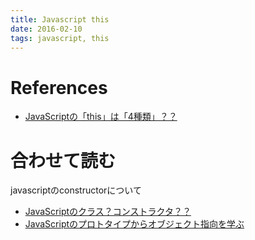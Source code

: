 ```yaml
---
title: Javascript this
date: 2016-02-10
tags: javascript, this
---
```




# References

+ [JavaScriptの「this」は「4種類」？？](http://qiita.com/takeharu/items/9935ce476a17d6258e27)


# 合わせて読む

javascriptのconstructorについて

+ [JavaScriptのクラス？コンストラクタ？？](http://qiita.com/takeharu/items/010752b1427773558f7c)
+ [JavaScriptのプロトタイプからオブジェクト指向を学ぶ](http://qiita.com/takeharu/items/809114f943208aaf55b3)
